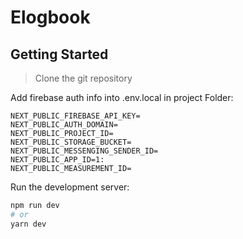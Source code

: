 # Elogbook

## Getting Started

> Clone the git repository

Add firebase auth info into .env.local in project Folder:
```
NEXT_PUBLIC_FIREBASE_API_KEY= 
NEXT_PUBLIC_AUTH_DOMAIN=
NEXT_PUBLIC_PROJECT_ID=
NEXT_PUBLIC_STORAGE_BUCKET=
NEXT_PUBLIC_MESSENGING_SENDER_ID=
NEXT_PUBLIC_APP_ID=1:
NEXT_PUBLIC_MEASUREMENT_ID=

```
Run the development server:

```bash
npm run dev
# or
yarn dev
```
